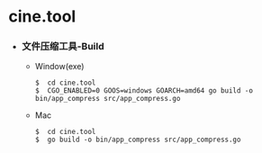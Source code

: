 # cine.tool
- ### 文件压缩工具-Build
   - Window(exe)
      ```
      $  cd cine.tool
      $  CGO_ENABLED=0 GOOS=windows GOARCH=amd64 go build -o bin/app_compress src/app_compress.go
      ```
   - Mac
      ```
      $  cd cine.tool
      $  go build -o bin/app_compress src/app_compress.go
      ```
